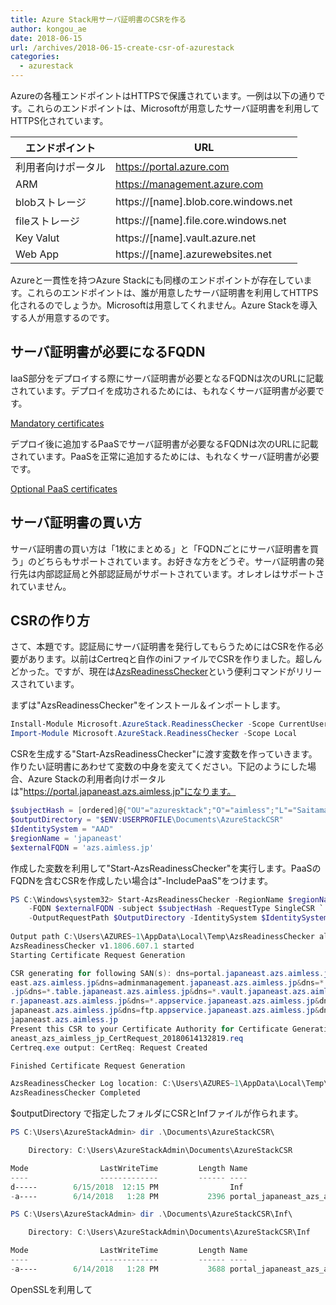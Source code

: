 ```yaml
---
title: Azure Stack用サーバ証明書のCSRを作る
author: kongou_ae
date: 2018-06-15
url: /archives/2018-06-15-create-csr-of-azurestack
categories:
  - azurestack
---
```


Azureの各種エンドポイントはHTTPSで保護されています。一例は以下の通りです。これらのエンドポイントは、Microsoftが用意したサーバ証明書を利用してHTTPS化されています。

|エンドポイント|URL|
|-------------|----------------------------|
|利用者向けポータル|https://portal.azure.com|
|ARM|https://management.azure.com|
|blobストレージ|https://[name].blob.core.windows.net|
|fileストレージ|https://[name].file.core.windows.net|
|Key Valut|https://[name].vault.azure.net|
|Web App|https://[name].azurewebsites.net|

Azureと一貫性を持つAzure Stackにも同様のエンドポイントが存在しています。これらのエンドポイントは、誰が用意したサーバ証明書を利用してHTTPS化されるのでしょうか。Microsoftは用意してくれません。Azure Stackを導入する人が用意するのです。

## サーバ証明書が必要になるFQDN

IaaS部分をデプロイする際にサーバ証明書が必要となるFQDNは次のURLに記載されています。デプロイを成功されるためには、もれなくサーバ証明書が必要です。

[Mandatory certificates](https://docs.microsoft.com/en-us/azure/azure-stack/azure-stack-pki-certs#mandatory-certificates)

デプロイ後に追加するPaaSでサーバ証明書が必要なるFQDNは次のURLに記載されています。PaaSを正常に追加するためには、もれなくサーバ証明書が必要です。

[Optional PaaS certificates](https://docs.microsoft.com/en-us/azure/azure-stack/azure-stack-pki-certs#optional-paas-certificates)

## サーバ証明書の買い方

サーバ証明書の買い方は「1枚にまとめる」と「FQDNごとにサーバ証明書を買う」のどちらもサポートされています。お好きな方をどうぞ。サーバ証明書の発行先は内部認証局と外部認証局がサポートされています。オレオレはサポートされていません。

## CSRの作り方

さて、本題です。認証局にサーバ証明書を発行してもらうためにはCSRを作る必要があります。以前はCertreqと自作のiniファイルでCSRを作りました。超しんどかった。ですが、現在は[AzsReadinessChecker](https://www.powershellgallery.com/packages/Microsoft.AzureStack.ReadinessChecker)という便利コマンドがリリースされています。

まずは"AzsReadinessChecker"をインストール＆インポートします。

```powershell
Install-Module Microsoft.AzureStack.ReadinessChecker -Scope CurrentUser
Import-Module Microsoft.AzureStack.ReadinessChecker -Scope Local
```

CSRを生成する"Start-AzsReadinessChecker"に渡す変数を作っていきます。作りたい証明書にあわせて変数の中身を変えてください。下記のようにした場合、Azure Stackの利用者向けポータルは"https://portal.japaneast.azs.aimless.jp"になります。

```powershell
$subjectHash = [ordered]@{"OU"="azuresktack";"O"="aimless";"L"="Saitama";"ST"="Saitama";"C"="JP"}
$outputDirectory = "$ENV:USERPROFILE\Documents\AzureStackCSR"
$IdentitySystem = "AAD"
$regionName = 'japaneast'
$externalFQDN = 'azs.aimless.jp'
```

作成した変数を利用して"Start-AzsReadinessChecker"を実行します。PaaSのFQDNを含むCSRを作成したい場合は"-IncludePaaS"をつけます。

```powershell
PS C:\Windows\system32> Start-AzsReadinessChecker -RegionName $regionName `
    -FQDN $externalFQDN -subject $subjectHash -RequestType SingleCSR `
    -OutputRequestPath $OutputDirectory -IdentitySystem $IdentitySystem -IncludePaaS
 
Output path C:\Users\AZURES~1\AppData\Local\Temp\AzsReadinessChecker already exists, continuing.
AzsReadinessChecker v1.1806.607.1 started
Starting Certificate Request Generation

CSR generating for following SAN(s): dns=portal.japaneast.azs.aimless.jp&dns=adminportal.japaneast.azs.aimless.jp&dns=management.japan
east.azs.aimless.jp&dns=adminmanagement.japaneast.azs.aimless.jp&dns=*.blob.japaneast.azs.aimless.jp&dns=*.queue.japaneast.azs.aimless
.jp&dns=*.table.japaneast.azs.aimless.jp&dns=*.vault.japaneast.azs.aimless.jp&dns=*.adminvault.japaneast.azs.aimless.jp&dns=*.dbadapte
r.japaneast.azs.aimless.jp&dns=*.appservice.japaneast.azs.aimless.jp&dns=*.scm.appservice.japaneast.azs.aimless.jp&dns=api.appservice.
japaneast.azs.aimless.jp&dns=ftp.appservice.japaneast.azs.aimless.jp&dns=sso.appservice.japaneast.azs.aimless.jp&dns=*.sso.appservice.
japaneast.azs.aimless.jp
Present this CSR to your Certificate Authority for Certificate Generation: C:\Users\AzureStackAdmin\Documents\AzureStackCSR\portal_jap
aneast_azs_aimless_jp_CertRequest_20180614132819.req
Certreq.exe output: CertReq: Request Created

Finished Certificate Request Generation

AzsReadinessChecker Log location: C:\Users\AZURES~1\AppData\Local\Temp\AzsReadinessChecker\AzsReadinessChecker.log
AzsReadinessChecker Completed
```

$outputDirectory で指定したフォルダにCSRとInfファイルが作られます。

```powershell
PS C:\Users\AzureStackAdmin> dir .\Documents\AzureStackCSR\

    Directory: C:\Users\AzureStackAdmin\Documents\AzureStackCSR

Mode                LastWriteTime         Length Name
----                -------------         ------ ----
d-----        6/15/2018  12:15 PM                Inf
-a----        6/14/2018   1:28 PM           2396 portal_japaneast_azs_aimless_jp_CertRequest_20180614132819.req

PS C:\Users\AzureStackAdmin> dir .\Documents\AzureStackCSR\Inf\

    Directory: C:\Users\AzureStackAdmin\Documents\AzureStackCSR\Inf

Mode                LastWriteTime         Length Name
----                -------------         ------ ----
-a----        6/14/2018   1:28 PM           3688 portal_japaneast_azs_aimless_jp_CertRequest_20180614132819_ClearTextDoNotUse.inf
```

OpenSSLを利用して
